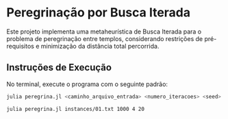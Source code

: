 
# Peregrinação por Busca Iterada

Este projeto implementa uma metaheurística de Busca Iterada para o problema de peregrinação entre templos, considerando restrições de pré-requisitos e minimização da distância total percorrida.

## Instruções de Execução

No terminal, execute o programa com o seguinte padrão:

```sh
julia peregrina.jl <caminho_arquivo_entrada> <numero_iteracoes> <seed> <numero_perturbacoes>
```

```
julia peregrina.jl instances/01.txt 1000 4 20
```